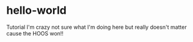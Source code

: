 # hello-world
Tutorial 
I'm crazy not sure what I'm doing here but really doesn't matter cause the HOOS won!!
